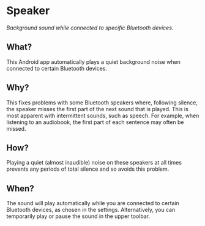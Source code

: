 # Speaker

_Background sound while connected to specific Bluetooth devices._

## What?

This Android app automatically plays a quiet background noise when connected to certain Bluetooth devices.

## Why?

This fixes problems with some Bluetooth speakers where, following silence, the speaker misses the first part of the next sound that is played.  This is most apparent with intermittent sounds, such as speech.  For example, when listening to an audiobook, the first part of each sentence may often be missed.

## How?

Playing a quiet (almost inaudible) noise on these speakers at all times prevents any periods of total silence and so avoids this problem.

## When?

The sound will play automatically while you are connected to certain Bluetooth devices, as chosen in the settings.  Alternatively, you can temporarily play or pause the sound in the upper toolbar.
